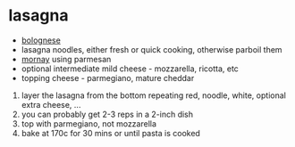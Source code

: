 # lasagna

* [bolognese](../in-progress/ragu-alla-bolognese)
* lasagna noodles, either fresh or quick cooking, otherwise parboil them
* [mornay](./bechamel.md) using parmesan
* optional intermediate mild cheese - mozzarella, ricotta, etc
* topping cheese - parmegiano, mature cheddar

1. layer the lasagna from the bottom repeating red, noodle, white, optional extra cheese, ...
2. you can probably get 2-3 reps in a 2-inch dish
3. top with parmegiano, not mozzarella
4. bake at 170c for 30 mins or until pasta is cooked
